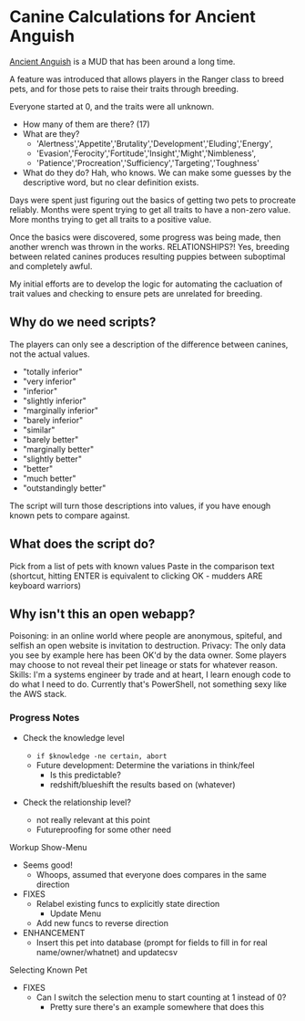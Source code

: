 # Canine Calculations for Ancient Anguish

[Ancient Anguish](http://www.anguish.org) is a MUD that has been around a long time.

A feature was introduced that allows players in the Ranger class to breed pets, and for those pets to raise their traits through breeding.

Everyone started at 0, and the traits were all unknown.  
- How many of them are there? (17)
- What are they?
  - 'Alertness','Appetite','Brutality','Development','Eluding','Energy',
  - 'Evasion','Ferocity','Fortitude','Insight','Might','Nimbleness',
  - 'Patience','Procreation','Sufficiency','Targeting','Toughness'
- What do they do? Hah, who knows.  We can make some guesses by the descriptive word, but no clear definition exists.

Days were spent just figuring out the basics of getting two pets to procreate reliably.
Months were spent trying to get all traits to have a non-zero value.
More months trying to get all traits to a positive value.

Once the basics were discovered, some progress was being made, then another wrench was thrown in the works. 
RELATIONSHIPS?!  Yes, breeding between related canines produces resulting puppies between suboptimal and completely awful.

My initial efforts are to develop the logic for automating the cacluation of trait values and checking to ensure pets are unrelated for breeding.
## Why do we need scripts?
The players can only see a description of the difference between canines, not the actual values.
- "totally inferior"
- "very inferior"
- "inferior"
- "slightly inferior"
- "marginally inferior"
- "barely inferior"
- "similar"
- "barely better"
- "marginally better"
- "slightly better"
- "better"
- "much better"
- "outstandingly better"

The script will turn those descriptions into values, if you have enough known pets to compare against.

## What does the script do?
Pick from a list of pets with known values
Paste in the comparison text (shortcut, hitting ENTER is equivalent to clicking OK - mudders ARE keyboard warriors)
## Why isn't this an open webapp?
Poisoning: in an online world where people are anonymous, spiteful, and selfish an open website is invitation to destruction.
Privacy: The only data you see by example here has been OK'd by the data owner.  Some players may choose to not reveal their pet lineage or stats for whatever reason.
Skills: I'm a systems engineer by trade and at heart, I learn enough code to do what I need to do.  Currently that's PowerShell, not something sexy like the AWS stack.

### Progress Notes

- Check the knowledge level

  - `if $knowledge -ne certain, abort`
  - Future development: Determine the variations in think/feel
    - Is this predictable?
    - redshift/blueshift the results based on (whatever)

- Check the relationship level?
  - not really relevant at this point
  - Futureproofing for some other need

Workup Show-Menu

- Seems good!
  - Whoops, assumed that everyone does compares in the same direction
- FIXES
  - Relabel existing funcs to explicitly state direction
    - Update Menu
  - Add new funcs to reverse direction
- ENHANCEMENT
  - Insert this pet into database (prompt for fields to fill in for real name/owner/whatnet) and updatecsv

Selecting Known Pet

- FIXES
  - Can I switch the selection menu to start counting at 1 instead of 0?
    - Pretty sure there's an example somewhere that does this
